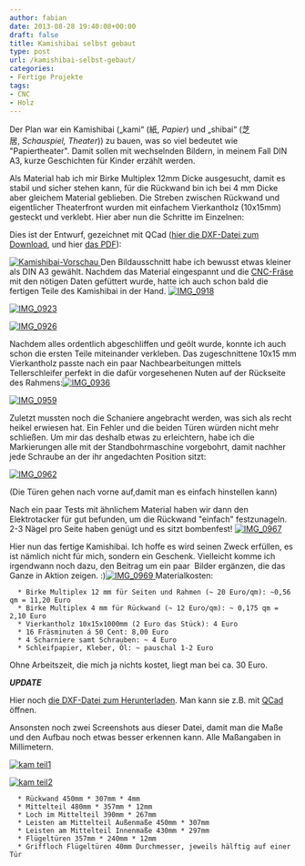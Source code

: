 ```yaml
---
author: fabian
date: 2013-08-28 19:40:08+00:00
draft: false
title: Kamishibai selbst gebaut
type: post
url: /kamishibai-selbst-gebaut/
categories:
- Fertige Projekte
tags:
- CNC
- Holz
---
```


Der Plan war ein Kamishibai („kami“ (紙, _Papier_) und „shibai“ (芝居, _Schauspiel, Theater_)) zu bauen, was so viel bedeutet wie "Papiertheater". Damit sollen mit wechselnden Bildern, in meinem Fall DIN A3, kurze Geschichten für Kinder erzählt werden.

Als Material hab ich mir Birke Multiplex 12mm Dicke ausgesucht, damit es stabil und sicher stehen kann, für die Rückwand bin ich bei 4 mm Dicke aber gleichem Material geblieben. Die Streben zwischen Rückwand und eigentlicher Theaterfront wurden mit einfachem Vierkantholz (10x15mm) gesteckt und verklebt. Hier aber nun die Schritte im Einzelnen:

<!-- more -->

Dies ist der Entwurf, gezeichnet mit QCad ([hier die DXF-Datei zum Download](/wp-content/uploads/2013/08/kamishibai.dxf), und hier [das PDF](/wp-content/uploads/2013/08/kamishibai.pdf)):

[![Kamishibai-Vorschau](/wp-content/uploads/2013/08/Kamishibai-Vorschau-300x111.png)
](/wp-content/uploads/2013/08/Kamishibai-Vorschau.png)Den Bildausschnitt habe ich bewusst etwas kleiner als DIN A3 gewählt. Nachdem das Material eingespannt und die [CNC-Fräse](/cnc-frase-bzt-pf-1410p/) mit den nötigen Daten gefüttert wurde, hatte ich auch schon bald die fertigen Teile des Kamishibai in der Hand.
[![IMG_0918](/wp-content/uploads/2013/08/IMG_0918-300x200.jpg)
](/wp-content/uploads/2013/08/IMG_0918.jpg)

[![IMG_0923](/wp-content/uploads/2013/08/IMG_0923-300x200.jpg)
](/wp-content/uploads/2013/08/IMG_0923.jpg)

[![IMG_0926](/wp-content/uploads/2013/08/IMG_0926-300x200.jpg)
](/wp-content/uploads/2013/08/IMG_0926.jpg)

Nachdem alles ordentlich abgeschliffen und geölt wurde, konnte ich auch schon die ersten Teile miteinander verkleben. Das zugeschnittene 10x15 mm Vierkantholz passte nach ein paar Nachbearbeitungen mittels Tellerschleifer perfekt in die dafür vorgesehenen Nuten auf der Rückseite des Rahmens:[![IMG_0936](/wp-content/uploads/2013/08/IMG_0936-300x200.jpg)
](/wp-content/uploads/2013/08/IMG_0936.jpg)

[![IMG_0959](/wp-content/uploads/2013/08/IMG_0959-300x200.jpg)
](/wp-content/uploads/2013/08/IMG_0959.jpg)

Zuletzt mussten noch die Schaniere angebracht werden, was sich als recht heikel erwiesen hat. Ein Fehler und die beiden Türen würden nicht mehr schließen. Um mir das deshalb etwas zu erleichtern, habe ich die Markierungen alle mit der Standbohrmaschine vorgebohrt, damit nachher jede Schraube an der ihr angedachten Position sitzt:

[![IMG_0962](/wp-content/uploads/2013/08/IMG_0962-300x200.jpg)
](/wp-content/uploads/2013/08/IMG_0962.jpg)


(Die Türen gehen nach vorne auf,damit man es einfach hinstellen kann)


Nach ein paar Tests mit ähnlichem Material haben wir dann den Elektrotacker für gut befunden, um die Rückwand "einfach" festzunageln. 2-3 Nägel pro Seite haben genügt und es sitzt bombenfest!
[![IMG_0967](/wp-content/uploads/2013/08/IMG_0967-300x200.jpg)
](/wp-content/uploads/2013/08/IMG_0967.jpg)

Hier nun das fertige Kamishibai. Ich hoffe es wird seinen Zweck erfüllen, es ist nämlich nicht für mich, sondern ein Geschenk. Vielleicht komme ich irgendwann noch dazu, den Beitrag um ein paar  Bilder ergänzen, die das Ganze in Aktion zeigen. :)[![IMG_0969](/wp-content/uploads/2013/08/IMG_0969-300x200.jpg)
](/wp-content/uploads/2013/08/IMG_0969.jpg)Materialkosten:



 	  * Birke Multiplex 12 mm für Seiten und Rahmen (~ 20 Euro/qm): ~0,56 qm = 11,20 Euro
 	  * Birke Multiplex 4 mm für Rückwand (~ 12 Euro/qm): ~ 0,175 qm = 2,10 Euro
 	  * Vierkantholz 10x15x1000mm (2 Euro das Stück): 4 Euro
 	  * 16 Fräsminuten á 50 Cent: 8,00 Euro
 	  * 4 Scharniere samt Schrauben: ~ 4 Euro
 	  * Schleifpapier, Kleber, Öl: ~ pauschal 1-2 Euro

Ohne Arbeitszeit, die mich ja nichts kostet, liegt man bei ca. 30 Euro.

***UPDATE***

Hier noch [die DXF-Datei zum Herunterladen](/wp-content/uploads/2013/08/kamishibai.dxf). Man kann sie z.B. mit [QCad](http:/https://www.qcad.org) öffnen.

Ansonsten noch zwei Screenshots aus dieser Datei, damit man die Maße und den Aufbau noch etwas besser erkennen kann. Alle Maßangaben in Millimetern.

[![kam teil1](/wp-content/uploads/2013/08/kam-teil1-300x171.png)
](/wp-content/uploads/2013/08/kam-teil1.png)

[![kam teil2](/wp-content/uploads/2013/08/kam-teil2-300x135.png)
](/wp-content/uploads/2013/08/kam-teil2.png)



 	  * Rückwand 450mm * 307mm * 4mm
 	  * Mittelteil 480mm * 357mm * 12mm
 	  * Loch im Mittelteil 390mm * 267mm
 	  * Leisten am Mittelteil Außenmaße 450mm * 307mm
 	  * Leisten am Mittelteil Innenmaße 430mm * 297mm
 	  * Flügeltüren 357mm * 240mm * 12mm
 	  * Griffloch Flügeltüren 40mm Durchmesser, jeweils hälftig auf einer Tür

